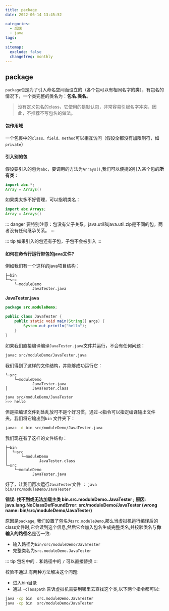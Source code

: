 ```yaml
---
title: package
date: 2022-06-14 13:45:52

categories:
  - 后端
  - java
tags:
  - 
sitemap:
  exclude: false
  changefreq: monthly
---
```



## package

`package包`是为了引入命名空间而设立的（各个包可以有相同名字的类），有包名的情况下，一个类完整的类名为：**包名.类名**。

> 没有定义包名的class，它使用的是默认包，非常容易引起名字冲突，因此，不推荐不写包名的做法。

#### 包作用域

一个包裹中的`class、field、method`可以相互访问（假设全都没有加限制符，如`private`）

#### 引入别的包

假设要引入的包为`abc`，要调用的方法为`Arrays()`,我们可以便捷的引入某个包的**所有类**：

```java
import abc.*;
Array = Arrays()
```

如果类太多不好管理，可以指明类名：

```java
import abc.Arrays;
Array = Arrays()
```

::: danger
 要特别注意：包没有父子关系。java.util和java.util.zip是不同的包，两者没有任何继承关系。
:::

::: tip
如果引入的包还有子包，子包不会被引入
:::

#### 如何在命令行运行带包的java文件?

例如我们有一个这样的java项目结构：

```
├─bin
└─src
    └─moduleDemo
            JavaTester.java
```

**JavaTester.java**

```java
package src.moduleDemo;

public class JavaTester {
    public static void main(String[] args) {
        System.out.println("hello");
    }
}
```

如果我们直接编译编译`JavaTester.java`文件并运行，不会有任何问题：

```bash
javac src/moduleDemo/JavaTester.java
```

我们得到了这样的文件结构，并能够成功运行它：

```
└─src
    └─moduleDemo
            JavaTester.java
│           JavaTester.class
```

```bash
java src/moduleDemo/JavaTester
>>> hello
```

但是把编译文件到处乱放可不是个好习惯，通过`-d`指令可以指定编译输出文件夹，我们将它输出到`bin` 文件夹下：

```bash
javac -d bin src/moduleDemo/JavaTester.java
```

我们现在有了这样的文件结构：

```
├─bin
│  └─src
│      └─moduleDemo
│              JavaTester.class
└─src
    └─moduleDemo
            JavaTester.java
```

好了，让我们再次运行`JavaTester`文件 ： `java bin/src/moduleDemo/JavaTester`

**错误: 找不到或无法加载主类 bin.src.moduleDemo.JavaTester ; 原因: java.lang.NoClassDefFoundError: src/moduleDemo/JavaTester (wrong name: bin/src/moduleDemo/JavaTester)**

原因是`package`, 我们设置了包名为`src.moduleDemo`,那么当虚拟机运行编译后的class文件时,它会读到这个信息,然后它会加入包名生成完整类名,并校验类名与**你输入的路径名**是否一致:

-   输入路径为`bin/src/moduleDemo/JavaTester`
-   完整类名为`src.moduleDemo.JavaTester`

::: tip
包名中的 `.` 和路径中的 `/` 可以直接替换
:::

校验不通过.有两种方法解决这个问题:

-   进入bin目录
-   通过 `-classpath` 告诉虚拟机需要到哪里去查找这个类,以下两个指令都可以:
```bash
java -cp bin  src.moduleDemo.JavaTester
java -cp bin  src/moduleDemo/JavaTester
```


